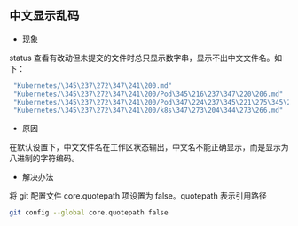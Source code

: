 
## 中文显示乱码

- 现象

status 查看有改动但未提交的文件时总只显示数字串，显示不出中文文件名。如下：

```bash
 "Kubernetes/\345\237\272\347\241\200.md"                                                                                                 |  17 +++++++++++++++++
 "Kubernetes/\345\237\272\347\241\200/Pod\345\216\237\347\220\206.md"                                                                     |  11 +++++++++++
 "Kubernetes/\345\237\272\347\241\200/Pod\347\224\237\345\221\275\345\221\250\346\234\237.md"                                             |  11 +++++++++++
 "Kubernetes/\345\237\272\347\241\200/k8s\347\273\204\344\273\266.md"                                                                     |  32 ++++++++++++++++++++++++++++++++
```

- 原因

在默认设置下，中文文件名在工作区状态输出，中文名不能正确显示，而是显示为八进制的字符编码。

- 解决办法

将 git 配置文件 core.quotepath 项设置为 false。quotepath 表示引用路径

```bash
git config --global core.quotepath false
```
